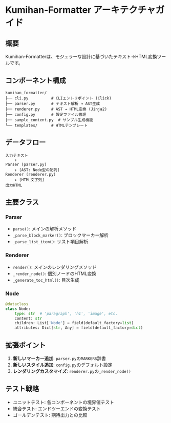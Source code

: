 # Kumihan-Formatter アーキテクチャガイド

## 概要

Kumihan-Formatterは、モジュラーな設計に基づいたテキスト→HTML変換ツールです。

## コンポーネント構成

```
kumihan_formatter/
├── cli.py          # CLIエントリポイント (Click)
├── parser.py       # テキスト解析 → AST生成
├── renderer.py     # AST → HTML変換 (Jinja2)
├── config.py       # 設定ファイル管理
├── sample_content.py  # サンプル生成機能
└── templates/      # HTMLテンプレート
```

## データフロー

```
入力テキスト
    ↓
Parser (parser.py)
    ↓ [AST: Node型の配列]
Renderer (renderer.py)
    ↓ [HTML文字列]
出力HTML
```

## 主要クラス

### Parser
- `parse()`: メインの解析メソッド
- `_parse_block_marker()`: ブロックマーカー解析
- `_parse_list_item()`: リスト項目解析

### Renderer
- `render()`: メインのレンダリングメソッド
- `_render_node()`: 個別ノードのHTML変換
- `_generate_toc_html()`: 目次生成

### Node
```python
@dataclass
class Node:
    type: str  # 'paragraph', 'h1', 'image', etc.
    content: str
    children: List['Node'] = field(default_factory=list)
    attributes: Dict[str, Any] = field(default_factory=dict)
```

## 拡張ポイント

1. **新しいマーカー追加**: `parser.py`の`MARKERS`辞書
2. **新しいスタイル追加**: `config.py`のデフォルト設定
3. **レンダリングカスタマイズ**: `renderer.py`の`_render_node()`

## テスト戦略

- ユニットテスト: 各コンポーネントの境界値テスト
- 統合テスト: エンドツーエンドの変換テスト
- ゴールデンテスト: 期待出力との比較